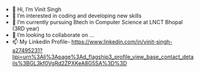 - 👋 Hi, I’m Vinit Singh
- 👀 I’m interested in coding and developing new skills
- 🌱 I’m currently pursuing Btech in Computer Science at LNCT Bhopal (3RD year)
- 💞️ I’m looking to collaborate on ...
- 📫 My LinkedIn Profile- https://www.linkedin.com/in/vinit-singh-a27495231?lipi=urn%3Ali%3Apage%3Ad_flagship3_profile_view_base_contact_details%3BGL3kf0VgRd2ZPXKeA8G5SA%3D%3D

<!---
vinitv5singh/vinitv5singh is a ✨ special ✨ repository because its `README.md` (this file) appears on your GitHub profile.
You can click the Preview link to take a look at your changes.
--->
